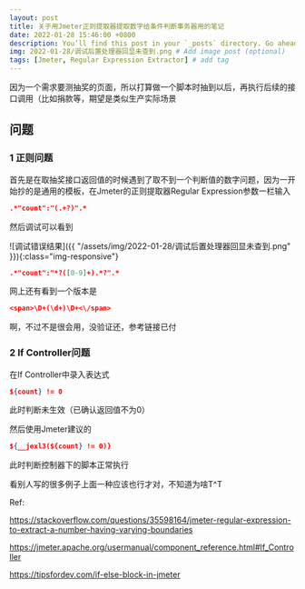 ```yaml
---
layout: post
title: 关于用Jmeter正则提取器提取数字给条件判断事务器用的笔记
date: 2022-01-28 15:46:00 +0800
description: You’ll find this post in your `_posts` directory. Go ahead and edit it and re-build the site to see your changes. # Add post description (optional)
img: 2022-01-28/调试后置处理器回显未查到.png # Add image post (optional)
tags: [Jmeter, Regular Expression Extractor] # add tag
---
```

因为一个需求要测抽奖的页面，所以打算做一个脚本时抽到以后，再执行后续的接口调用（比如捐款等，期望是类似生产实际场景
## 问题
### 1 正则问题 

首先是在取抽奖接口返回值的时候遇到了取不到一个判断值的数字问题，因为一开始抄的是通用的模板，在Jmeter的正则提取器Regular Expression参数一栏输入

```json
.*"count":"(.+?)".*
```

然后调试可以看到

![调试错误结果]({{ "/assets/img/2022-01-28/调试后置处理器回显未查到.png" }}){:class="img-responsive"}

```json
.*"count":"*?([0-9]+).*?".*
```

网上还有看到一个版本是

```json
<span>\D+(\d+)\D+<\/span>
```

啊，不过不是很会用，没验证还，参考链接已付

### 2 If  Controller问题

在If Controller中录入表达式

```json
${count} != 0
```

此时判断未生效（已确认返回值不为0）

然后使用Jmeter建议的

```json
${__jexl3(${count} != 0)}
```

此时判断控制器下的脚本正常执行

看别人写的很多例子上面一种应该也行才对，不知道为啥T^T

Ref:

https://stackoverflow.com/questions/35598164/jmeter-regular-expression-to-extract-a-number-having-varying-boundaries

https://jmeter.apache.org/usermanual/component_reference.html#If_Controller

https://tipsfordev.com/if-else-block-in-jmeter
